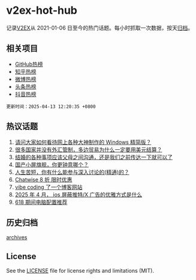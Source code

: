# v2ex-hot-hub

 记录[V2EX](https://www.v2ex.com/)从 2021-01-06 日至今的热门话题。每小时抓取一次数据，按天[归档](archives)。
 
 ## 相关项目

- [GitHub热榜](https://github.com/lonnyzhang423/github-hot-hub)
- [知乎热榜](https://github.com/lonnyzhang423/zhihu-hot-hub)
- [微博热榜](https://github.com/lonnyzhang423/weibo-hot-hub)
- [头条热榜](https://github.com/lonnyzhang423/toutiao-hot-hub)
- [抖音热榜](https://github.com/lonnyzhang423/douyin-hot-hub)


 `更新时间：2025-04-13 12:20:35 +0800`

## 热议话题

1. [请问大家如何看待网上各种大神制作的 Windows 精简版？](https://www.v2ex.com/t/1125017)
1. [很多国家并没有外汇管制，多边贸易为什么一定要用美元结算？](https://www.v2ex.com/t/1124951)
1. [结婚的各种事项应该父母之间沟通，还是我们之前传达一下就可以了](https://www.v2ex.com/t/1125040)
1. [国产小屏旗舰，你更钟意哪个？](https://www.v2ex.com/t/1124939)
1. [人生苦短，你有什么能参与深入讨论的(精通)的？](https://www.v2ex.com/t/1124974)
1. [Chatwise 8 折 限时优惠](https://www.v2ex.com/t/1124984)
1. [vibe coding 了一个博客网站](https://www.v2ex.com/t/1124945)
1. [2025 年 4 月， ios 屏蔽推特/X 广告的优雅方式是什么](https://www.v2ex.com/t/1124936)
1. [618 期间电脑配置推荐](https://www.v2ex.com/t/1125012)

## 历史归档

[archives](archives)

## License

See the [LICENSE](LICENSE) file for license rights and limitations (MIT).
